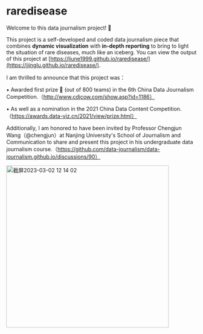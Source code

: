 # raredisease
Welcome to this data journalism project! 🥳

This project is a self-developed and coded data journalism piece that combines **dynamic visualization** with **in-depth reporting** to bring to light the situation of rare diseases, much like an iceberg. You can view the output of this project at [https://ljune1999.github.io/raredisease/](https://jjinglu.github.io/raredisease/).

I am thrilled to announce that this project was：

▪ Awarded first prize 🥇 (out of 800 teams) in the 6th China Data Journalism Competition.（http://www.cdjcow.com/show.asp?id=1186）

▪ As well as a nomination in the 2021 China Data Content Competition. （https://awards.data-viz.cn/2021/view/prize.html）

Additionally, I am honored to have been invited by Professor Chengjun Wang（@chengjun）at Nanjing University's School of Journalism and Communication to share and present this project in his undergraduate data journalism course.（https://github.com/data-journalism/data-journalism.github.io/discussions/90）

<img width="430" alt="截屏2023-03-02 12 14 02" src="https://user-images.githubusercontent.com/40060258/222329499-70d83b8a-8e57-4ebc-93fd-d7af653d62f8.png">



